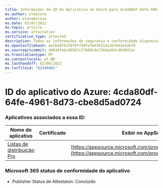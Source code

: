 ```yaml
---
title: Informações de ID do Aplicativo do Azure para 4cda80df-64fe-4961-8d73-cbe8d5ad0724
ms.author: elmalova
author: elenamalova
ms.date: 02/07/2022
ms.topic: article
ms.service: attestation
certification_type: attested
description: Todas as informações de segurança e conformidade disponíveis para o 4cda80df-64fe-4961-8d73-cbe8d5ad0724.
ms.openlocfilehash: ee5ba074378f0ff50fe7bd7831413e7e63e1def8
ms.sourcegitcommit: dd610febc885b7c5766014e7364ed43c4bd942ac
ms.translationtype: MT
ms.contentlocale: pt-BR
ms.lasthandoff: 02/08/2022
ms.locfileid: "62446881"
---
```

# <a name="azure-app-id-4cda80df-64fe-4961-8d73-cbe8d5ad0724"></a>ID do aplicativo do Azure: 4cda80df-64fe-4961-8d73-cbe8d5ad0724


### <a name="apps-associated-with-this-id"></a>Aplicativos associados a essa ID:
| **Nome do aplicativo** | **Certificado** | **Exibir no AppSource** |
|--------------|---------------|-----------------------|
| [Listas de distribuição Pro](https://docs.microsoft.com/microsoft-365-app-certification/forward/WA200002977) |  | [https://appsource.microsoft.com/product/office/WA200002977](https://appsource.microsoft.com/product/office/WA200002977) |

### <a name="microsoft-365-app-compliance-status"></a>Microsoft 365 status de conformidade do aplicativo
- Publisher Status de Attestaton: Concluído
